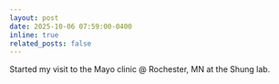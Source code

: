 ```yaml
---
layout: post
date: 2025-10-06 07:59:00-0400
inline: true
related_posts: false
---
```


Started my visit to the Mayo clinic @ Rochester, MN at the Shung lab.